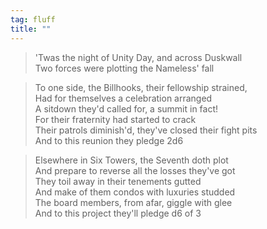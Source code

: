 ```yaml
---
tag: fluff
title: ""
---
```

> 'Twas the night of Unity Day, and across Duskwall   
Two forces were plotting the Nameless' fall  

> To one side, the Billhooks, their fellowship strained,   
Had for themselves a celebration arranged   
A sitdown they'd called for, a summit in fact!   
For their fraternity had started to crack   
Their patrols diminish'd, they've closed their fight pits   
And to this reunion they pledge 2d6   

> Elsewhere in Six Towers, the Seventh doth plot   
And prepare to reverse all the losses they've got   
They toil away in their tenements gutted   
And make of them condos with luxuries studded   
The board members, from afar, giggle with glee   
And to this project they'll pledge d6 of 3